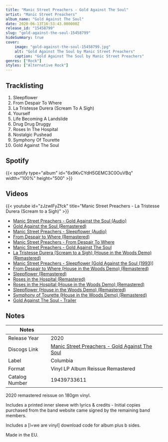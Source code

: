 ```yaml
---
title: "Manic Street Preachers - Gold Against The Soul"
artist: "Manic Street Preachers"
album_name: "Gold Against The Soul"
date: 2020-06-13T16:53:43.000000Z
release_id: "15458799"
slug: "gold-against-the-soul-15458799"
hideSummary: true
cover:
    image: "gold-against-the-soul-15458799.jpg"
    alt: "Gold Against The Soul by Manic Street Preachers"
    caption: "Gold Against The Soul by Manic Street Preachers"
genres: ["Rock"]
styles: ["Alternative Rock"]
---
```


## Tracklisting
1. Sleepflower
2. From Despair To Where
3. La Tristesse Durera (Scream To A Sigh)
4. Yourself
5. Life Becoming A Landslide
6. Drug Drug Druggy
7. Roses In The Hospital
8. Nostalgic Pushead
9. Symphony Of Tourette
10. Gold Against The Soul


## Spotify
{{< spotify type="album" id="6x9KvCYdH5GEMC3C0OuVBq" width="100%" height="500" >}}



## Videos
{{< youtube id="zJzwIFyZfck" title="Manic Street Preachers - La Tristesse Durera (Scream to a Sigh)" >}}
- [Manic Street Preachers - Gold Against the Soul (Audio)](https://www.youtube.com/watch?v=xJw2KqxlLho)
- [Gold Against the Soul (Remastered)](https://www.youtube.com/watch?v=X_Q8YEr_GQU)
- [Manic Street Preachers - Sleepflower (Audio)](https://www.youtube.com/watch?v=K4Wqb5LerKk)
- [From Despair to Where (Remastered)](https://www.youtube.com/watch?v=REK6Q6a2PQE)
- [Manic Street Preachers - From Despair To Where](https://www.youtube.com/watch?v=zF3VRIcYkAU)
- [Manic Street Preachers - Gold Against The Soul](https://www.youtube.com/watch?v=U-HSjtwmbeI)
- [La Tristesse Durera (Scream to a Sigh) (House in the Woods Demo) (Remastered)](https://www.youtube.com/watch?v=nBmAo-gy4Wo)
- [Manic Street Preachers - Sleepflower [Gold Against the Soul (1993)]](https://www.youtube.com/watch?v=Nhy36oGWgNs)
- [From Despair to Where (House in the Woods Demo) (Remastered)](https://www.youtube.com/watch?v=gQnMvWx0xB0)
- [Sleepflower (Remastered)](https://www.youtube.com/watch?v=CZLU57Xge9c)
- [Roses in the Hospital (Remastered)](https://www.youtube.com/watch?v=qNZNsOKtX-U)
- [Roses in the Hospital (House in the Woods Demo) (Remastered)](https://www.youtube.com/watch?v=FR0WT7rx-Bo)
- [Sleepflower (House in the Woods Demo) (Remastered)](https://www.youtube.com/watch?v=NCBLSOwAurY)
- [Symphony of Tourette (House in the Woods Demo) (Remastered)](https://www.youtube.com/watch?v=3Pgui4hr9SA)
- [Gold Against The Soul - Trailer](https://www.youtube.com/watch?v=8qaD-U7fS24)

## Notes
| Notes          |             |
| ---------------| ----------- |
| Release Year   | 2020 |
| Discogs Link   | [Manic Street Preachers - Gold Against The Soul](https://www.discogs.com/release/15458799-Manic-Street-Preachers-Gold-Against-The-Soul) |
| Label          | Columbia |
| Format         | Vinyl LP Album Reissue Remastered |
| Catalog Number | 19439733611 |

2020 remastered reissue on 180gm vinyl.

Includes a printed inner sleeve with lyrics & credits - Initial copies purchased from the band website came signed by the remaining band members.

Includes a [l=we are vinyl] download code for album plus b sides.

Made in the EU.
